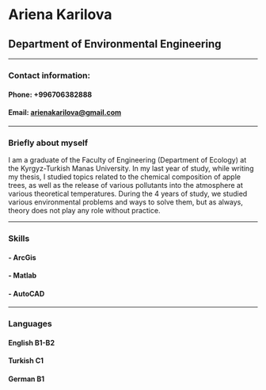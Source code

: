 # Ariena Karilova 
## Department of Environmental Engineering 
***
 ### Contact information:
 #### Phone: +996706382888
 #### Email: arienakarilova@gmail.com
***

### Briefly about myself
I am a graduate of the Faculty of Engineering (Department of Ecology) at the Kyrgyz-Turkish Manas University. In my last year of study, while writing my thesis, I studied topics related to the chemical composition of apple trees, as well as the release of various pollutants into the atmosphere at various theoretical temperatures. During the 4 years of study, we studied various environmental problems and ways to solve them, but as always, theory does not play any role without practice.
***
### Skills
#### - ArcGis
#### - Matlab
#### - AutoCAD
***
### Languages
#### English B1-B2
#### Turkish C1
#### German B1
